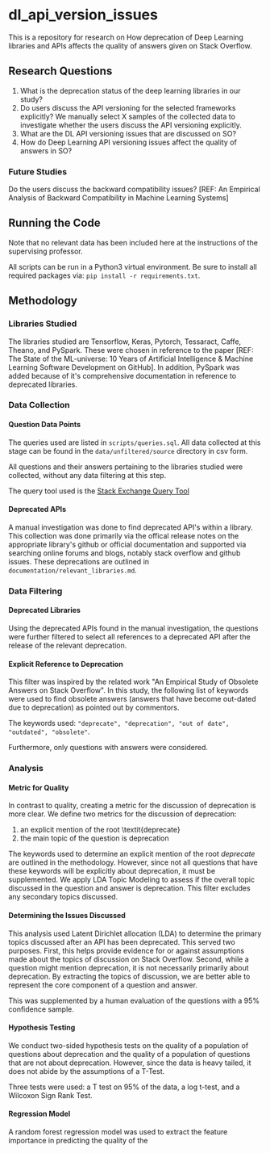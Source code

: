 # dl_api_version_issues

This is a repository for research on How deprecation of Deep Learning libraries 
and APIs affects the quality of answers given on Stack Overflow.

## Research Questions

1. What is the deprecation status of the deep learning libraries in our study?
2. Do users discuss the API versioning for the selected frameworks explicitly?
We manually select X samples of the collected data to investigate whether the users discuss the API versioning explicitly. 
3. What are the DL API versioning issues that are discussed on SO?
4. How do Deep Learning API versioning issues affect the quality of answers in SO?

### Future Studies
Do the users discuss the backward compatibility issues?
[REF: An Empirical Analysis of Backward Compatibility in Machine Learning Systems]

## Running the Code

Note that no relevant data has been included here at the instructions of the supervising
professor.

All scripts can be run in a Python3 virtual environment. Be sure to install all
required packages via: `pip install -r requirements.txt`.

## Methodology

### Libraries Studied

The libraries studied are Tensorflow, Keras, Pytorch, Tessaract, Caffe, Theano, 
and PySpark. These were chosen in reference to the paper [REF: The State of the ML-universe: 10 Years of Artificial Intelligence &
Machine Learning Software Development on GitHub]. In addition, PySpark was added because of it's comprehensive documentation in reference
to deprecated libraries.

### Data Collection

#### Question Data Points

The queries used are listed in `scripts/queries.sql`. All data collected at this
stage can be found in the `data/unfiltered/source` directory in csv form.

All questions and their answers pertaining to the libraries studied were collected,
without any data filtering at this step.

The query tool used is the [Stack Exchange Query Tool](https://data.stackexchange.com/stackoverflow/query/new)

#### Deprecated APIs

A manual investigation was done to find deprecated API's within a library. This
collection was done primarily via the offical release notes on the appropriate
library's github or official documentation and supported via searching online
forums and blogs, notably stack overflow and github issues. These deprecations are
outlined in `documentation/relevant_libraries.md`.

### Data Filtering

#### Deprecated Libraries

Using the deprecated APIs found in the manual investigation, the questions were
further filtered to select all references to a deprecated API after the release of
the relevant deprecation.

#### Explicit Reference to Deprecation

This filter was inspired by the related work "An Empirical Study of Obsolete Answers on
Stack Overflow". In this study, the following list of keywords were used to find
obsolete answers (answers that have become out-dated due to deprecation) as pointed
out by commentors.

The keywords used: `"deprecate", "deprecation", "out of date", "outdated", "obsolete"`.

Furthermore, only questions with answers were considered.

### Analysis

#### Metric for Quality
In contrast to quality, creating a metric for the discussion of deprecation is more clear. We define two metrics for the discussion of deprecation:
1. an explicit mention of the root \textit{deprecate}
2. the main topic of the question is deprecation

The keywords used to determine an explicit mention of the root *deprecate* are outlined in the methodology. However, since not all questions that have these keywords will be explicitly about deprecation, it must be supplemented. We apply LDA Topic Modeling to assess if the overall topic discussed in the question and answer is deprecation. This filter excludes any secondary topics discussed.

#### Determining the Issues Discussed

This analysis used Latent Dirichlet allocation (LDA) to determine the primary topics discussed after an API has been deprecated. This served two purposes. First, this helps provide evidence for or against assumptions made about the topics of discussion on Stack Overflow. Second, while a question might mention deprecation, it is not necessarily primarily about deprecation. By extracting the topics of discussion, we are better able to represent the core component of a question and answer.

This was supplemented by a human evaluation of the questions with a 95% confidence sample.

#### Hypothesis Testing

We conduct two-sided hypothesis tests on the quality of a population of questions about deprecation and the quality of a population of questions that are not about deprecation. However, since the data is heavy tailed, it does not abide by the assumptions of a T-Test.

Three tests were used: a T test on 95% of the data, a log t-test, and a Wilcoxon Sign Rank Test.

#### Regression Model

A random forest regression model was used to extract the feature importance in predicting the quality of the 

